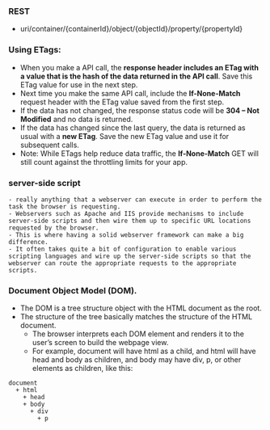 ### REST

- uri/container/{containerId}/object/{objectId}/property/{propertyId}


### Using ETags:
- When you make a API call, the **response header includes an ETag with a value that is the hash of the data returned in the API call**. Save this ETag value for use in the next step.
- Next time you make the same API call, include the **If-None-Match** request header with the ETag value saved from the first step.
- If the data has not changed, the response status code will be **304 – Not Modified** and no data is returned.
- If the data has changed since the last query, the data is returned as usual with a **new ETag**. Save the new ETag value and use it for subsequent calls.
- Note: While ETags help reduce data traffic, the **If-None-Match** GET will still count against the throttling limits for your app.

### server-side script 
	- really anything that a webserver can execute in order to perform the task the browser is requesting.
	- Webservers such as Apache and IIS provide mechanisms to include server-side scripts and then wire them up to specific URL locations requested by the browser. 
	- This is where having a solid webserver framework can make a big difference. 
	- It often takes quite a bit of configuration to enable various scripting languages and wire up the server-side scripts so that the webserver can route the appropriate requests to the appropriate scripts.

### Document Object Model (DOM). 

- The DOM is a tree structure object with the HTML document as the root. 
- The structure of the tree basically matches the structure of the HTML document. 
	- The browser interprets each DOM element and renders it to the user’s screen to build the webpage view.
	- For example, document will have html as a child, and html will have head and body as children, and body may have div, p, or other elements as children, like this:
```	
document
  + html
    + head
    + body
      + div
        + p
```